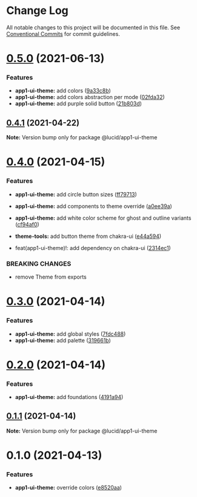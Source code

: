 # Change Log

All notable changes to this project will be documented in this file.
See [Conventional Commits](https://conventionalcommits.org) for commit guidelines.

# [0.5.0](https://github.com/vladislav1010/lucid/compare/@lucid/app1-ui-theme@0.4.1...@lucid/app1-ui-theme@0.5.0) (2021-06-13)


### Features

* **app1-ui-theme:** add colors ([9a33c8b](https://github.com/vladislav1010/lucid/commit/9a33c8bba2fd997b087246368b16478611531831))
* **app1-ui-theme:** add colors abstraction per mode ([02fda32](https://github.com/vladislav1010/lucid/commit/02fda328a58f63a288cc82204ff9904b776d743a))
* **app1-ui-theme:** add purple solid button ([21b803d](https://github.com/vladislav1010/lucid/commit/21b803d6dfaeabcdd0549da2fb10dfd3aad56da7))





## [0.4.1](https://github.com/Lucid-Deployment/lucid/compare/@lucid/app1-ui-theme@0.4.0...@lucid/app1-ui-theme@0.4.1) (2021-04-22)

**Note:** Version bump only for package @lucid/app1-ui-theme





# [0.4.0](https://github.com/Lucid-Deployment/lucid/compare/@lucid/app1-ui-theme@0.3.0...@lucid/app1-ui-theme@0.4.0) (2021-04-15)


### Features

* **app1-ui-theme:** add circle button sizes ([ff79713](https://github.com/Lucid-Deployment/lucid/commit/ff797136f41ae645f99b95647b9ce5778dd4fb45))
* **app1-ui-theme:** add components to theme override ([a0ee39a](https://github.com/Lucid-Deployment/lucid/commit/a0ee39ad7112e50976ad6536cf15d77fc7c587ed))
* **app1-ui-theme:** add white color scheme for ghost and outline variants ([cf94af0](https://github.com/Lucid-Deployment/lucid/commit/cf94af08b8df85b93d1577cfafa2d67a4781ee4f))
* **theme-tools:** add button theme from chakra-ui ([e44a594](https://github.com/Lucid-Deployment/lucid/commit/e44a5948721d2f86d42fde6d103b4682eb90d35c))


* feat(app1-ui-theme)!: add dependency on chakra-ui ([2314ec1](https://github.com/Lucid-Deployment/lucid/commit/2314ec1bb102934d0e6a688a861a8ba4ad33f622))


### BREAKING CHANGES

* remove Theme from exports





# [0.3.0](https://github.com/Lucid-Deployment/lucid/compare/@lucid/app1-ui-theme@0.2.0...@lucid/app1-ui-theme@0.3.0) (2021-04-14)


### Features

* **app1-ui-theme:** add global styles ([7fdc488](https://github.com/Lucid-Deployment/lucid/commit/7fdc4884d804080d63bd07fa4a5f9b0851806db6))
* **app1-ui-theme:** add palette ([319661b](https://github.com/Lucid-Deployment/lucid/commit/319661bcb096030dbb5f65b8815b87b5db02c125))





# [0.2.0](https://github.com/Lucid-Deployment/lucid/compare/@lucid/app1-ui-theme@0.1.1...@lucid/app1-ui-theme@0.2.0) (2021-04-14)


### Features

* **app1-ui-theme:** add foundations ([4191a94](https://github.com/Lucid-Deployment/lucid/commit/4191a94a310dbdc93344f2f7695f9c3a57e6f9b4))





## [0.1.1](https://github.com/Lucid-Deployment/lucid/compare/@lucid/app1-ui-theme@0.1.0...@lucid/app1-ui-theme@0.1.1) (2021-04-14)

**Note:** Version bump only for package @lucid/app1-ui-theme





# 0.1.0 (2021-04-13)


### Features

* **app1-ui-theme:** override colors ([e8520aa](https://github.com/Lucid-Deployment/lucid/commit/e8520aae29b67a12d4e2e775a5aff1588cf21580))
